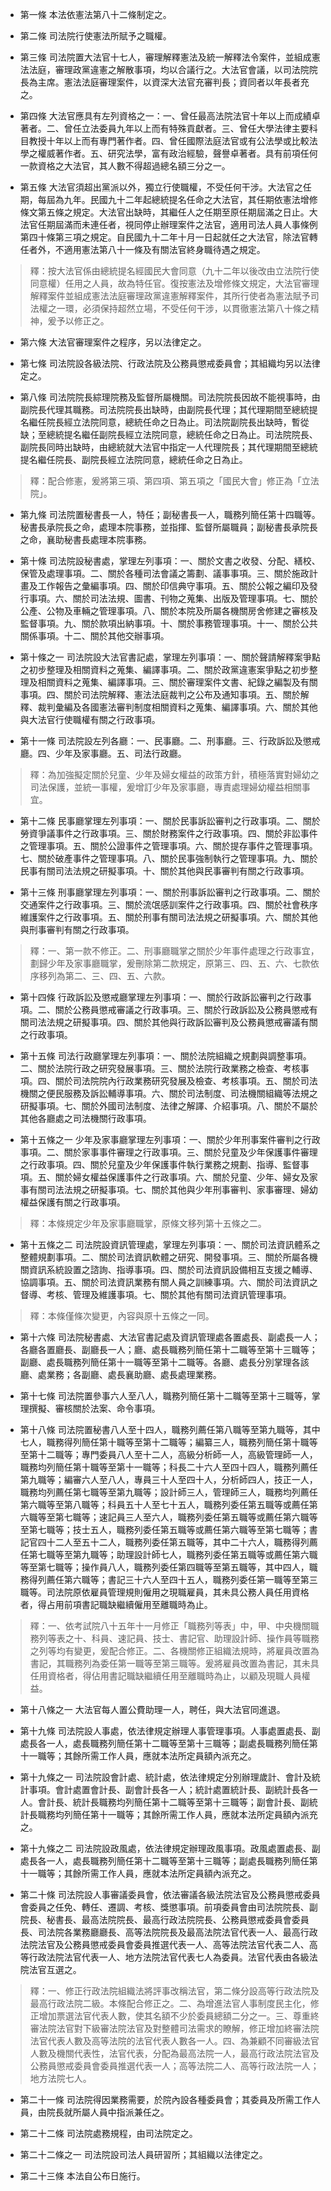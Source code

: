 * 第一條 本法依憲法第八十二條制定之。

* 第二條 司法院行使憲法所賦予之職權。

* 第三條 司法院置大法官十七人，審理解釋憲法及統一解釋法令案件，並組成憲法法庭，審理政黨違憲之解散事項，均以合議行之。大法官會議，以司法院院長為主席。憲法法庭審理案件，以資深大法官充審判長；資同者以年長者充之。

* 第四條 大法官應具有左列資格之一：一、曾任最高法院法官十年以上而成績卓著者。二、曾任立法委員九年以上而有特殊貢獻者。三、曾任大學法律主要科目教授十年以上而有專門著作者。四、曾任國際法庭法官或有公法學或比較法學之權威著作者。五、研究法學，富有政治經驗，聲譽卓著者。具有前項任何一款資格之大法官，其人數不得超過總名額三分之一。

* 第五條 大法官須超出黨派以外，獨立行使職權，不受任何干涉。大法官之任期，每屆為九年。民國九十二年起總統提名任命之大法官，其任期依憲法增修條文第五條之規定。大法官出缺時，其繼任人之任期至原任期屆滿之日止。大法官任期屆滿而未連任者，視同停止辦理案件之法官，適用司法人員人事條例第四十條第三項之規定。自民國九十二年十月一日起就任之大法官，除法官轉任者外，不適用憲法第八十一條及有關法官終身職待遇之規定。

> 釋：按大法官係由總統提名經國民大會同意（九十二年以後改由立法院行使同意權）任用之人員，故為特任官。復按憲法及增修條文規定，大法官審理解釋案件並組成憲法法庭審理政黨違憲解釋案件，其所行使者為憲法賦予司法權之一環，必須保持超然立場，不受任何干涉，以貫徹憲法第八十條之精神，爰予以修正之。

* 第六條 大法官審理案件之程序，另以法律定之。

* 第七條 司法院設各級法院、行政法院及公務員懲戒委員會；其組織均另以法律定之。

* 第八條 司法院院長綜理院務及監督所屬機關。司法院院長因故不能視事時，由副院長代理其職務。司法院院長出缺時，由副院長代理；其代理期間至總統提名繼任院長經立法院同意，總統任命之日為止。司法院副院長出缺時，暫從缺；至總統提名繼任副院長經立法院同意，總統任命之日為止。司法院院長、副院長同時出缺時，由總統就大法官中指定一人代理院長；其代理期間至總統提名繼任院長、副院長經立法院同意，總統任命之日為止。

> 釋：配合修憲，爰將第三項、第四項、第五項之「國民大會」修正為「立法院」。

* 第九條 司法院置秘書長一人，特任；副秘書長一人，職務列簡任第十四職等。秘書長承院長之命，處理本院事務，並指揮、監督所屬職員；副秘書長承院長之命，襄助秘書長處理本院事務。

* 第十條 司法院設秘書處，掌理左列事項：一、關於文書之收發、分配、繕校、保管及處理事項。二、關於各種司法會議之籌劃、議事事項。三、關於施政計畫及工作報告之彙編事項。四、關於印信典守事項。五、關於公報之編印及發行事項。六、關於司法法規、圖書、刊物之蒐集、出版及管理事項。七、關於公產、公物及車輛之管理事項。八、關於本院及所屬各機關房舍修建之審核及監督事項。九、關於款項出納事項。十、關於事務管理事項。十一、關於公共關係事項。十二、關於其他交辦事項。

* 第十條之一 司法院設大法官書記處，掌理左列事項：一、關於聲請解釋案爭點之初步整理及相關資料之蒐集、編譯事項。二、關於政黨違憲案爭點之初步整理及相關資料之蒐集、編譯事項。三、關於審理案件文書、紀錄之編製及有關事項。四、關於司法院解釋、憲法法庭裁判之公布及通知事項。五、關於解釋、裁判彙編及各國憲法審判制度相關資料之蒐集、編譯事項。六、關於其他與大法官行使職權有關之行政事項。

* 第十一條 司法院設左列各廳：一、民事廳。二、刑事廳。三、行政訴訟及懲戒廳。四、少年及家事廳。五、司法行政廳。

> 釋：為加強擬定關於兒童、少年及婦女權益的政策方針，積極落實對婦幼之司法保護，並統一事權，爰增訂少年及家事廳，專責處理婦幼權益相關事宜。

* 第十二條 民事廳掌理左列事項：一、關於民事訴訟審判之行政事項。二、關於勞資爭議事件之行政事項。三、關於財務案件之行政事項。四、關於非訟事件之管理事項。五、關於公證事件之管理事項。六、關於提存事件之管理事項。七、關於破產事件之管理事項。八、關於民事強制執行之管理事項。九、關於民事有關司法法規之研擬事項。十、關於其他與民事審判有關之行政事項。

* 第十三條 刑事廳掌理左列事項：一、關於刑事訴訟審判之行政事項。二、關於交通案件之行政事項。三、關於流氓感訓案件之行政事項。四、關於社會秩序維護案件之行政事項。五、關於刑事有關司法法規之研擬事項。六、關於其他與刑事審判有關之行政事項。

> 釋：一、第一款不修正。二、刑事廳職掌之關於少年事件處理之行政事宜，劃歸少年及家事廳職掌，爰刪除第二款規定，原第三、四、五、六、七款依序移列為第二、三、四、五、六款。

* 第十四條 行政訴訟及懲戒廳掌理左列事項：一、關於行政訴訟審判之行政事項。二、關於公務員懲戒審議之行政事項。三、關於行政訴訟及公務員懲戒有關司法法規之研擬事項。四、關於其他與行政訴訟審判及公務員懲戒審議有關之行政事項。

* 第十五條 司法行政廳掌理左列事項：一、關於法院組織之規劃與調整事項。二、關於法院行政之研究發展事項。三、關於法院行政業務之檢查、考核事項。四、關於司法院院內行政業務研究發展及檢查、考核事項。五、關於司法機關之便民服務及訴訟輔導事項。六、關於司法制度、司法機關組織等法規之研擬事項。七、關於外國司法制度、法律之解譯、介紹事項。八、關於不屬於其他各廳處之司法機關行政事項。

* 第十五條之一 少年及家事廳掌理左列事項：一、關於少年刑事案件審判之行政事項。二、關於家事事件審理之行政事項。三、關於兒童及少年保護事件審理之行政事項。四、關於兒童及少年保護事件執行業務之規劃、指導、監督事項。五、關於婦女權益保護事件之行政事項。六、關於兒童、少年、婦女及家事有關司法法規之研擬事項。七、關於其他與少年刑事審判、家事審理、婦幼權益保護有關之行政事項。

> 釋：本條規定少年及家事廳職掌，原條文移列第十五條之二。

* 第十五條之二 司法院設資訊管理處，掌理左列事項：一、關於司法資訊體系之整體規劃事項。二、關於司法資訊軟體之研究、開發事項。三、關於所屬各機關資訊系統設置之諮詢、指導事項。四、關於司法資訊設備相互支援之輔導、協調事項。五、關於司法資訊業務有關人員之訓練事項。六、關於司法資訊之督導、考核、管理及維護事項。七、關於其他有關司法資訊管理事項。

> 釋：本條僅條次變更，內容與原十五條之一同。

* 第十六條 司法院秘書處、大法官書記處及資訊管理處各置處長、副處長一人；各廳各置廳長、副廳長一人；廳、處長職務列簡任第十二職等至第十三職等；副廳、處長職務列簡任第十一職等至第十二職等。各廳、處長分別掌理各該廳、處業務；各副廳、處長襄助廳、處長處理業務。

* 第十七條 司法院置參事六人至八人，職務列簡任第十二職等至第十三職等，掌理撰擬、審核關於法案、命令事項。

* 第十八條 司法院置秘書八人至十四人，職務列薦任第八職等至第九職等，其中七人，職務得列簡任第十職等至第十二職等；編纂三人，職務列簡任第十職等至第十二職等；專門委員八人至十二人，高級分析師一人，高級管理師一人，職務均列簡任第十職等至第十一職等；科長二十六人至四十四人，職務列薦任第九職等；編審六人至八人，專員三十人至四十人，分析師四人，技正一人，職務均列薦任第七職等至第九職等；設計師三人，管理師三人，職務均列薦任第六職等至第八職等；科員五十人至七十五人，職務列委任第五職等或薦任第六職等至第七職等；速記員三人至六人，職務列委任第五職等或薦任第六職等至第七職等；技士五人，職務列委任第五職等或薦任第六職等至第七職等；書記官四十二人至五十二人，職務列委任第五職等，其中二十六人，職務得列薦任第七職等至第九職等；助理設計師七人，職務列委任第五職等或薦任第六職等至第七職等；操作員八人，職務列委任第四職等至第五職等，其中四人，職務得列薦任第六職等；書記三十六人至四十五人，職務列委任第一職等至第三職等。司法院原依雇員管理規則僱用之現職雇員，其未具公務人員任用資格者，得占用前項書記職缺繼續僱用至離職時為止。

> 釋：一、依考試院八十五年十一月修正「職務列等表」中，甲、中央機關職務列等表之十、科員、速記員、技士、書記官、助理設計師、操作員等職務之列等均有變更，爰配合修正。二、各機關修正組織法規時，將雇員改置為書記，其職務列為委任第一職等至第三職等。爰將雇員改置為書記，其未具任用資格者，得佔用書記職缺繼續任用至離職時為止，以顧及現職人員權益。

* 第十八條之一 大法官每人置公費助理一人，聘任，與大法官同進退。

* 第十九條 司法院設人事處，依法律規定辦理人事管理事項。人事處置處長、副處長各一人，處長職務列簡任第十二職等至第十三職等；副處長職務列簡任第十一職等；其餘所需工作人員，應就本法所定員額內派充之。

* 第十九條之一 司法院設會計處、統計處，依法律規定分別辦理歲計、會計及統計事項。會計處置會計長、副會計長各一人；統計處置統計長、副統計長各一人。會計長、統計長職務均列簡任第十二職等至第十三職等；副會計長、副統計長職務均列簡任第十一職等；其餘所需工作人員，應就本法所定員額內派充之。

* 第十九條之二 司法院設政風處，依法律規定辦理政風事項。政風處置處長、副處長各一人，處長職務列簡任第十二職等至第十三職等；副處長職務列簡任第十一職等；其餘所需工作人員，應就本法所定員額內派充之。

* 第二十條 司法院設人事審議委員會，依法審議各級法院法官及公務員懲戒委員會委員之任免、轉任、遷調、考核、獎懲事項。前項委員會由司法院院長、副院長、秘書長、最高法院院長、最高行政法院院長、公務員懲戒委員會委員長、司法院各業務廳廳長、高等法院院長及最高法院法官代表一人、最高行政法院法官及公務員懲戒委員會委員推選代表一人、高等法院法官代表二人、高等行政法院法官代表一人、地方法院法官代表七人為委員。法官代表由各級法院法官互選之。

> 釋：一、修正行政法院組織法將評事改稱法官，第二條分設高等行政法院及最高行政法院二級。本條配合修正之。二、為增進法官人事制度民主化，修正增加票選法官代表人數，使其名額不少於委員總額二分之一。三、尊重終審法院法官對下級審法院法官及對整體司法需求的瞭解，修正增加終審法院法官代表人數及高等法院的法官代表人數各一人。四、為兼顧不同審級法官人數及機關代表性，法官代表，分配為最高法院一人，最高行政法院法官及公務員懲戒委員會委員推選代表一人；高等法院二人、高等行政法院一人；地方法院七人。

* 第二十一條 司法院得因業務需要，於院內設各種委員會；其委員及所需工作人員，由院長就所屬人員中指派兼任之。

* 第二十二條 司法院處務規程，由司法院定之。

* 第二十二條之一 司法院設司法人員研習所；其組織以法律定之。

* 第二十三條 本法自公布日施行。

